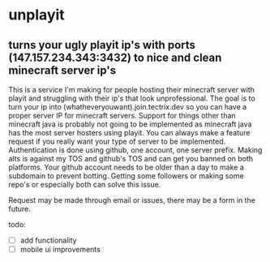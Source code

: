 # unplayit
## turns your ugly playit ip's with ports (147.157.234.343:3432) to nice and clean minecraft server ip's

This is a service I'm making for people hosting their minecraft server with playit and struggling with their ip's that look unprofessional.
The goal is to turn your ip into (whatheveryouwant).join.tectrix.dev so you can have a proper server IP for minecraft servers.
Support for things other than minecraft java is probably not going to be implemented as minecraft java has the most server hosters using playit.
You can always make a feature request if you really want your type of server to be implemented.
Authentication is done using github, one account, one server prefix. Making alts is against my TOS and github's TOS and can get you banned on both platforms.
Your github account needs to be older than a day to make a subdomain to prevent botting. Getting some followers or making some repo's or especially both can solve this issue.

Request may be made through email or issues, there may be a form in the future.

todo:
- [ ] add functionality
- [ ] mobile ui improvements